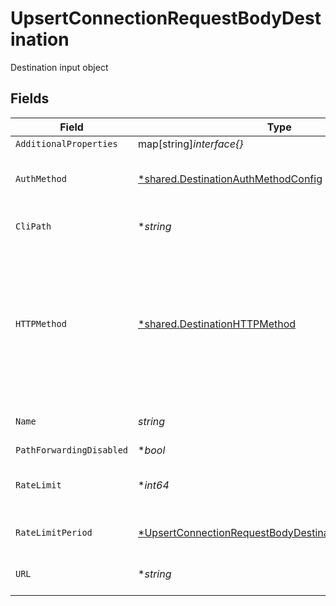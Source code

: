 # UpsertConnectionRequestBodyDestination

Destination input object


## Fields

| Field                                                                                                                                      | Type                                                                                                                                       | Required                                                                                                                                   | Description                                                                                                                                |
| ------------------------------------------------------------------------------------------------------------------------------------------ | ------------------------------------------------------------------------------------------------------------------------------------------ | ------------------------------------------------------------------------------------------------------------------------------------------ | ------------------------------------------------------------------------------------------------------------------------------------------ |
| `AdditionalProperties`                                                                                                                     | map[string]*interface{}*                                                                                                                   | :heavy_minus_sign:                                                                                                                         | N/A                                                                                                                                        |
| `AuthMethod`                                                                                                                               | [*shared.DestinationAuthMethodConfig](../../models/shared/destinationauthmethodconfig.md)                                                  | :heavy_minus_sign:                                                                                                                         | Config for the destination's auth method                                                                                                   |
| `CliPath`                                                                                                                                  | **string*                                                                                                                                  | :heavy_minus_sign:                                                                                                                         | Path for the CLI destination                                                                                                               |
| `HTTPMethod`                                                                                                                               | [*shared.DestinationHTTPMethod](../../models/shared/destinationhttpmethod.md)                                                              | :heavy_minus_sign:                                                                                                                         | HTTP method used on requests sent to the destination, overrides the method used on requests sent to the source.                            |
| `Name`                                                                                                                                     | *string*                                                                                                                                   | :heavy_check_mark:                                                                                                                         | Name for the destination                                                                                                                   |
| `PathForwardingDisabled`                                                                                                                   | **bool*                                                                                                                                    | :heavy_minus_sign:                                                                                                                         | N/A                                                                                                                                        |
| `RateLimit`                                                                                                                                | **int64*                                                                                                                                   | :heavy_minus_sign:                                                                                                                         | Limit event attempts to receive per period                                                                                                 |
| `RateLimitPeriod`                                                                                                                          | [*UpsertConnectionRequestBodyDestinationRateLimitPeriod](../../models/operations/upsertconnectionrequestbodydestinationratelimitperiod.md) | :heavy_minus_sign:                                                                                                                         | Period to rate limit attempts                                                                                                              |
| `URL`                                                                                                                                      | **string*                                                                                                                                  | :heavy_minus_sign:                                                                                                                         | Endpoint of the destination                                                                                                                |
